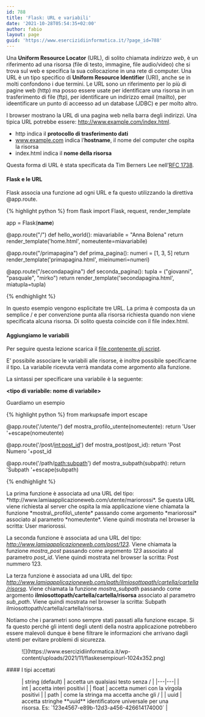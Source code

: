 ```yaml
---
id: 788
title: 'Flask: URL e variabili'
date: '2021-10-28T05:54:35+02:00'
author: fabio
layout: page
guid: 'https://www.esercizidiinformatica.it/?page_id=788'
---
```


Una **Uniform Resource Locator** (URL), di solito chiamata *indirizzo web*, è un riferimento ad una risorsa (file di testo, immagine, file audio/video) che si trova sul web e specifica la sua collocazione in una rete di computer. Una URL è un tipo specifico di **Uniform Resource Identifier** (URI), anche se in molti confondono i due termini. Le URL sono un riferimento per lo più di pagine web (http) ma posso essere usate per identificare una risorsa in un trasferimento di file (ftp), per identificare un indirizzo email (mailto), per ideentificare un punto di acceesso ad un database (JDBC) e per molto altro.

I browser mostrano la URL di una pagina web nella barra degli indirizzi. Una tipica URL potrebbe essere: http://www.example.com/index.html.

- http indica il **protocollo di trasferimento dati**
- www.example.com indica l’**hostname**, il nome del computer che ospita la risorsa
- index.html indica il **nome della risorsa**

Questa forma di URL è stata specificata da Tim Berners Lee nell’[RFC 1738](https://datatracker.ietf.org/doc/html/rfc1738).

#### Flask e le URL

Flask associa una funzione ad ogni URL e fa questo utilizzando la direttiva @app.route.

{% highlight python %}
from flask import Flask, request, render_template

app = Flask(__name__)

@app.route("/")
def hello_world():
    miavariabile = "Anna Bolena"
    return render_template('home.html', nomeutente=miavariabile)

@app.route("/primapagina")
def prima_pagina():
    numeri = [1, 3, 5]
    return render_template('primapagina.html', mieinumeri=numeri)

@app.route("/secondapagina")
def seconda_pagina():
    tupla = ("giovanni", "pasquale", "mirko")
    return render_template('secondapagina.html', miatupla=tupla)

{% endhighlight %}

</div>In questo esempio vengono esplicitate tre URL. La prima è composta da un semplice / e per convenzione punta alla risorsa richiesta quando non viene specificata alcuna risorsa. Di solito questa coincide con il file index.html.

#### Aggiungiamo le variabili

Per seguire questa lezione scarica il [file contenente gli script](https://www.esercizidiinformatica.it/progetti/flask/miosito3.zip).

E’ possibile associare le variabili alle risorse, è inoltre possibile specificarne il tipo. La variabile ricevuta verrà mandata come argomento alla funzione.

La sintassi per specificare una variabile è la seguente:

**&lt;tipo di variabile: nome di variabile&gt;**

Guardiamo un esempio

{% highlight python %}
from markupsafe import escape

@app.route('/utente/<nomeutente>')
def mostra_profilo_utente(nomeutente):
    return 'User '+escape(nomeutente)

@app.route('/post/<int:post_id>')
def mostra_post(post_id):
    return 'Post Numero '+post_id

@app.route('/path/<path:subpath>')
def mostra_subpath(subpath):
    return 'Subpath '+escape(subpath)

{% endhighlight %}

</div>La prima funzione è associata ad una URL del tipo: *http://www.lamiaapplicazioneweb.com/utente/mariorossi*. Se questa URL viene richiesta al server che ospita la mia applicazione viene chiamata la funzione *mostra\_profilo\_utente* passando come argomento *mariorossi* associato al parametro *nomeutente*. Viene quindi mostrata nel browser la scritta: User mariorossi.

La seconda funzione è associata ad una URL del tipo: *http://www.lamiaapplicazioneweb.com/post/123*. Viene chiamata la funzione *mostra\_post* passando come argomento *123* associato al parametro *post\_id*. Viene quindi mostrata nel browser la scritta: Post nummero 123.

La terza funzione è associata ad una URL del tipo: *http://www.lamiaapplicazioneweb.com/path/ilmiosottopath/cartella/cartella/risorsa*. Viene chiamata la funzione *mostra\_subpath* passando come argomento **ilmiosottopath/cartella/cartella/risorsa** associato al parametro *sub\_path*. Viene quindi mostrata nel browser la scritta: Subpath ilmiosottopath/cartella/cartella/risorsa.

Notiamo che i parametri sono sempre stati passati alla funzione escape. Si fa questo perché gli intenti degli utenti della nostra applicazione potrebbero essere malevoli dunque è bene filtrare le informazioni che arrivano dagli utenti per evitare problemi di sicurezza.

<figure class="wp-block-image size-large">![](https://www.esercizidiinformatica.it/wp-content/uploads/2021/11/flaskesempiourl-1024x352.png)</figure>#### I tipi accettati

<figure class="wp-block-table">| string (default) | accetta un qualsiasi testo senza / |
|---|---|
| int | accetta interi positivi |
| float | accetta numeri con la virgola positivi |
| path | come la stringa ma accetta anche gli / |
| uuid | accetta stringhe **uuid** identificatore universale per una risorsa. Es: `123e4567-e89b-12d3-a456-426614174000` |

</figure>